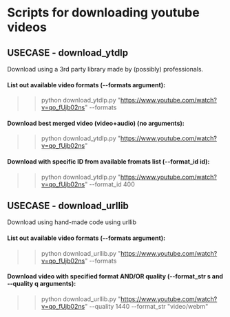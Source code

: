 # Scripts for downloading youtube videos
## USECASE - download_ytdlp
Download using a 3rd party library made by (possibly) professionals. <br />

#### List out available video formats (--formats argument):
>> python download_ytdlp.py "https://www.youtube.com/watch?v=qo_fUjb02ns" --formats <br />
#### Download best merged video (video+audio) (no arguments):
>> python download_ytdlp.py "https://www.youtube.com/watch?v=qo_fUjb02ns" <br />
#### Download with specific ID from available fromats list (--format_id id):
>> python download_ytdlp.py "https://www.youtube.com/watch?v=qo_fUjb02ns" --format_id 400 <br />

## USECASE - download_urllib
Download using hand-made code using urllib <br />

#### List out available video formats (--formats argument):
>> python download_urllib.py "https://www.youtube.com/watch?v=qo_fUjb02ns" --formats <br />
#### Download video with specified format AND/OR quality (--format_str s and --quality q arguments):
>> python download_urllib.py "https://www.youtube.com/watch?v=qo_fUjb02ns" --quality 1440 --format_str "video/webm" <br />
